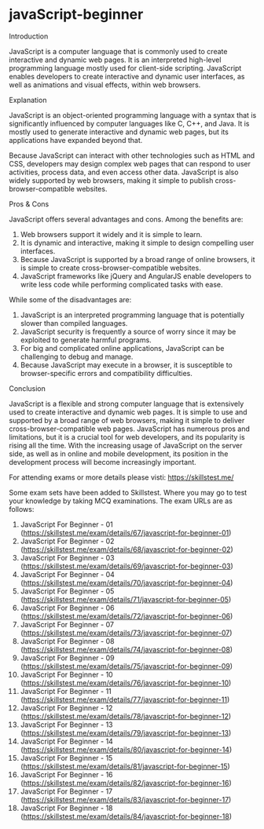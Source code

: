 # javaScript-beginner
Introduction

JavaScript is a computer language that is commonly used to create interactive and dynamic web pages. It is an interpreted high-level programming language mostly used for client-side scripting. JavaScript enables developers to create interactive and dynamic user interfaces, as well as animations and visual effects, within web browsers.

Explanation

JavaScript is an object-oriented programming language with a syntax that is significantly influenced by computer languages like C, C++, and Java. It is mostly used to generate interactive and dynamic web pages, but its applications have expanded beyond that.

Because JavaScript can interact with other technologies such as HTML and CSS, developers may design complex web pages that can respond to user activities, process data, and even access other data. JavaScript is also widely supported by web browsers, making it simple to publish cross-browser-compatible websites.

Pros & Cons

JavaScript offers several advantages and cons. Among the benefits are:
1. Web browsers support it widely and it is simple to learn.
2. It is dynamic and interactive, making it simple to design compelling user interfaces.
3. Because JavaScript is supported by a broad range of online browsers, it is simple to create cross-browser-compatible websites.
4. JavaScript frameworks like jQuery and AngularJS enable developers to write less code while performing complicated tasks with ease.

While some of the disadvantages are:
1. JavaScript is an interpreted programming language that is potentially slower than compiled languages.
2. JavaScript security is frequently a source of worry since it may be exploited to generate harmful programs.
3. For big and complicated online applications, JavaScript can be challenging to debug and manage.
4. Because JavaScript may execute in a browser, it is susceptible to browser-specific errors and compatibility difficulties.

Conclusion

JavaScript is a flexible and strong computer language that is extensively used to create interactive and dynamic web pages. It is simple to use and supported by a broad range of web browsers, making it simple to deliver cross-browser-compatible web pages. JavaScript has numerous pros and limitations, but it is a crucial tool for web developers, and its popularity is rising all the time. With the increasing usage of JavaScript on the server side, as well as in online and mobile development, its position in the development process will become increasingly important.

For attending exams or more details please visti: https://skillstest.me/

Some exam sets have been added to Skillstest. Where you may go to test your knowledge by taking MCQ examinations. The exam URLs are as follows:

01) JavaScript For Beginner - 01 (https://skillstest.me/exam/details/67/javascript-for-beginner-01)
02) JavaScript For Beginner - 02 (https://skillstest.me/exam/details/68/javascript-for-beginner-02)
03) JavaScript For Beginner - 03 (https://skillstest.me/exam/details/69/javascript-for-beginner-03)
04) JavaScript For Beginner - 04 (https://skillstest.me/exam/details/70/javascript-for-beginner-04)
05) JavaScript For Beginner - 05 (https://skillstest.me/exam/details/71/javascript-for-beginner-05)
06) JavaScript For Beginner - 06 (https://skillstest.me/exam/details/72/javascript-for-beginner-06)
07) JavaScript For Beginner - 07 (https://skillstest.me/exam/details/73/javascript-for-beginner-07)
08) JavaScript For Beginner - 08 (https://skillstest.me/exam/details/74/javascript-for-beginner-08)
09) JavaScript For Beginner - 09 (https://skillstest.me/exam/details/75/javascript-for-beginner-09)
10) JavaScript For Beginner - 10 (https://skillstest.me/exam/details/76/javascript-for-beginner-10)
11) JavaScript For Beginner - 11 (https://skillstest.me/exam/details/77/javascript-for-beginner-11)
12) JavaScript For Beginner - 12 (https://skillstest.me/exam/details/78/javascript-for-beginner-12)
13) JavaScript For Beginner - 13 (https://skillstest.me/exam/details/79/javascript-for-beginner-13)
14) JavaScript For Beginner - 14 (https://skillstest.me/exam/details/80/javascript-for-beginner-14)
15) JavaScript For Beginner - 15 (https://skillstest.me/exam/details/81/javascript-for-beginner-15)
16) JavaScript For Beginner - 16 (https://skillstest.me/exam/details/82/javascript-for-beginner-16)
17) JavaScript For Beginner - 17 (https://skillstest.me/exam/details/83/javascript-for-beginner-17)
18) JavaScript For Beginner - 18 (https://skillstest.me/exam/details/84/javascript-for-beginner-18)
